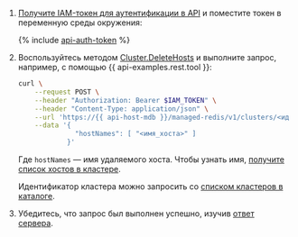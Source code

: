 1. [Получите IAM-токен для аутентификации в API](../../../../managed-redis/api-ref/authentication.md) и поместите токен в переменную среды окружения:

    {% include [api-auth-token](../../api-auth-token.md) %}

1. Воспользуйтесь методом [Cluster.DeleteHosts](../../../../managed-redis/api-ref/Cluster/deleteHosts.md) и выполните запрос, например, с помощью {{ api-examples.rest.tool }}:

    ```bash
    curl \
        --request POST \
        --header "Authorization: Bearer $IAM_TOKEN" \
        --header "Content-Type: application/json" \
        --url 'https://{{ api-host-mdb }}/managed-redis/v1/clusters/<идентификатор_кластера>/hosts:batchDelete' \
        --data '{
                  "hostNames": [ "<имя_хоста>" ]
                }'
    ```

    Где `hostNames` — имя удаляемого хоста. Чтобы узнать имя, [получите список хостов в кластере](../../../../managed-redis/operations/hosts.md#list).

    Идентификатор кластера можно запросить со [списком кластеров в каталоге](../../../../managed-redis/operations/cluster-list.md#list-clusters).

1. Убедитесь, что запрос был выполнен успешно, изучив [ответ сервера](../../../../managed-redis/api-ref/Cluster/deleteHosts.md#yandex.cloud.operation.Operation).
